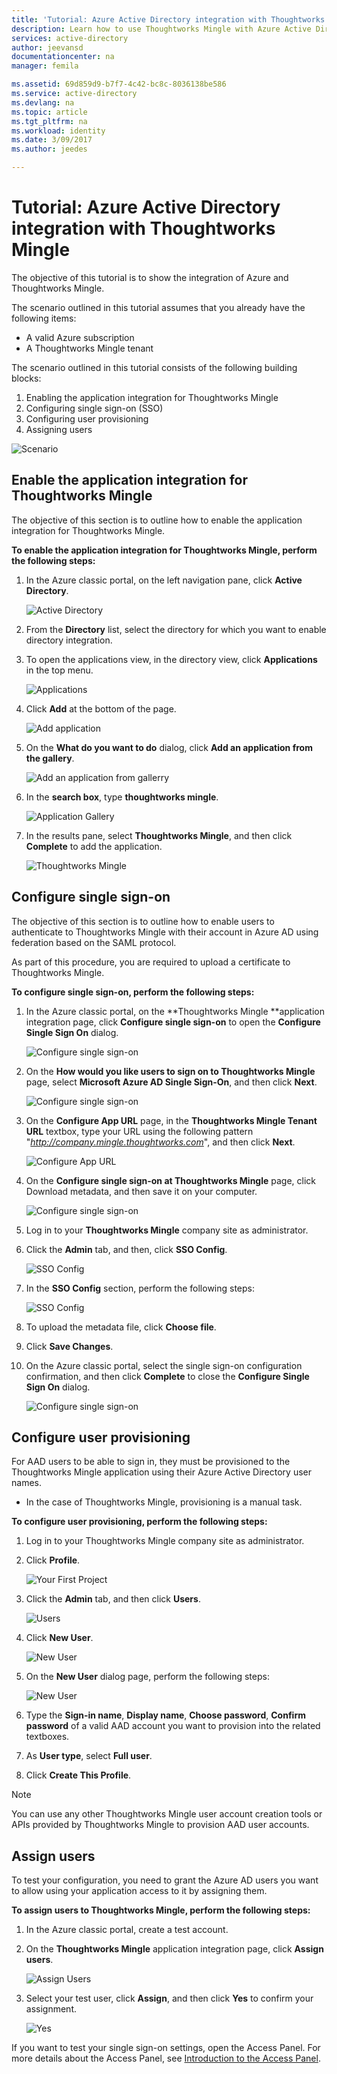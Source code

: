 ```yaml
---
title: 'Tutorial: Azure Active Directory integration with Thoughtworks Mingle | Microsoft Docs'
description: Learn how to use Thoughtworks Mingle with Azure Active Directory to enable single sign-on, automated provisioning, and more!
services: active-directory
author: jeevansd
documentationcenter: na
manager: femila

ms.assetid: 69d859d9-b7f7-4c42-bc8c-8036138be586
ms.service: active-directory
ms.devlang: na
ms.topic: article
ms.tgt_pltfrm: na
ms.workload: identity
ms.date: 3/09/2017
ms.author: jeedes

---
```

# Tutorial: Azure Active Directory integration with Thoughtworks Mingle
The objective of this tutorial is to show the integration of Azure and Thoughtworks Mingle.  

The scenario outlined in this tutorial assumes that you already have the following items:

* A valid Azure subscription
* A Thoughtworks Mingle tenant

The scenario outlined in this tutorial consists of the following building blocks:

1. Enabling the application integration for Thoughtworks Mingle
2. Configuring single sign-on (SSO)
3. Configuring user provisioning
4. Assigning users

![Scenario](./media/active-directory-saas-thoughtworks-mingle-tutorial/IC785150.png "Scenario")

## Enable the application integration for Thoughtworks Mingle
The objective of this section is to outline how to enable the application integration for Thoughtworks Mingle.

**To enable the application integration for Thoughtworks Mingle, perform the following steps:**

1. In the Azure classic portal, on the left navigation pane, click **Active Directory**.
   
    ![Active Directory](./media/active-directory-saas-thoughtworks-mingle-tutorial/IC700993.png "Active Directory")

2. From the **Directory** list, select the directory for which you want to enable directory integration.

3. To open the applications view, in the directory view, click **Applications** in the top menu.
   
    ![Applications](./media/active-directory-saas-thoughtworks-mingle-tutorial/IC700994.png "Applications")

4. Click **Add** at the bottom of the page.
   
    ![Add application](./media/active-directory-saas-thoughtworks-mingle-tutorial/IC749321.png "Add application")

5. On the **What do you want to do** dialog, click **Add an application from the gallery**.
   
    ![Add an application from gallerry](./media/active-directory-saas-thoughtworks-mingle-tutorial/IC749322.png "Add an application from gallerry")

6. In the **search box**, type **thoughtworks mingle**.
   
    ![Application Gallery](./media/active-directory-saas-thoughtworks-mingle-tutorial/IC785151.png "Application Gallery")

7. In the results pane, select **Thoughtworks Mingle**, and then click **Complete** to add the application.
   
    ![Thoughtworks Mingle](./media/active-directory-saas-thoughtworks-mingle-tutorial/IC785152.png "Thoughtworks Mingle")

## Configure single sign-on
The objective of this section is to outline how to enable users to authenticate to Thoughtworks Mingle with their account in Azure AD using federation based on the SAML protocol.  

As part of this procedure, you are required to upload a certificate to Thoughtworks Mingle.

**To configure single sign-on, perform the following steps:**

1. In the Azure classic portal, on the **Thoughtworks Mingle **application integration page, click **Configure single sign-on** to open the **Configure Single Sign On** dialog.
   
    ![Configure single sign-on](./media/active-directory-saas-thoughtworks-mingle-tutorial/IC785153.png "Configure single sign-on")

2. On the **How would you like users to sign on to Thoughtworks Mingle** page, select **Microsoft Azure AD Single Sign-On**, and then click **Next**.
   
    ![Configure single sign-on](./media/active-directory-saas-thoughtworks-mingle-tutorial/IC785154.png "Configure single sign-on")

3. On the **Configure App URL** page, in the **Thoughtworks Mingle Tenant URL** textbox, type your URL using the following pattern "*http://company.mingle.thoughtworks.com*", and then click **Next**.
   
    ![Configure App URL](./media/active-directory-saas-thoughtworks-mingle-tutorial/IC785155.png "Configure App URL")

4. On the **Configure single sign-on at Thoughtworks Mingle** page, click Download metadata, and then save it on your computer.
   
    ![Configure single sign-on](./media/active-directory-saas-thoughtworks-mingle-tutorial/IC785156.png "Configure single sign-on")

5. Log in to your **Thoughtworks Mingle** company site as administrator.

6. Click the **Admin** tab, and then, click **SSO Config**.
   
    ![SSO Config](./media/active-directory-saas-thoughtworks-mingle-tutorial/IC785157.png "SSO Config")

7. In the **SSO Config** section, perform the following steps:
   
    ![SSO Config](./media/active-directory-saas-thoughtworks-mingle-tutorial/IC785158.png "SSO Config")   
 1. To upload the metadata file, click **Choose file**. 
 2. Click **Save Changes**.

8. On the Azure classic portal, select the single sign-on configuration confirmation, and then click **Complete** to close the **Configure Single Sign On** dialog.
   
    ![Configure single sign-on](./media/active-directory-saas-thoughtworks-mingle-tutorial/IC785159.png "Configure single sign-on")

## Configure user provisioning
For AAD users to be able to sign in, they must be provisioned to the Thoughtworks Mingle application using their Azure Active Directory user names.  

* In the case of Thoughtworks Mingle, provisioning is a manual task.

**To configure user provisioning, perform the following steps:**

1. Log in to your Thoughtworks Mingle company site as administrator.

2. Click **Profile**.
   
    ![Your First Project](./media/active-directory-saas-thoughtworks-mingle-tutorial/IC785160.png "Your First Project")

3. Click the **Admin** tab, and then click **Users**.
   
    ![Users](./media/active-directory-saas-thoughtworks-mingle-tutorial/IC785161.png "Users")

4. Click **New User**.
   
    ![New User](./media/active-directory-saas-thoughtworks-mingle-tutorial/IC785162.png "New User")

5. On the **New User** dialog page, perform the following steps:
   
    ![New User](./media/active-directory-saas-thoughtworks-mingle-tutorial/IC785163.png "New User")   
  1. Type the **Sign-in name**, **Display name**, **Choose password**, **Confirm password** of a valid AAD account you want to provision into the related textboxes. 
  2. As **User type**, select **Full user**.
  3. Click **Create This Profile**.

>[!NOTE]
>You can use any other Thoughtworks Mingle user account creation tools or APIs provided by Thoughtworks Mingle to provision AAD user accounts.
>  

## Assign users
To test your configuration, you need to grant the Azure AD users you want to allow using your application access to it by assigning them.

**To assign users to Thoughtworks Mingle, perform the following steps:**

1. In the Azure classic portal, create a test account.

2. On the **Thoughtworks Mingle** application integration page, click **Assign users**.
   
    ![Assign Users](./media/active-directory-saas-thoughtworks-mingle-tutorial/IC785164.png "Assign Users")

3. Select your test user, click **Assign**, and then click **Yes** to confirm your assignment.
   
    ![Yes](./media/active-directory-saas-thoughtworks-mingle-tutorial/IC767830.png "Yes")

If you want to test your single sign-on settings, open the Access Panel. For more details about the Access Panel, see [Introduction to the Access Panel](active-directory-saas-access-panel-introduction.md).

